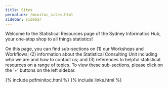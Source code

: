 ```yaml
---
title: Sites
permalink: /minitoc_sites.html
sidebar: sidebar
---
```


Welcome to the Statistical Resources page of the Sydney Informatics Hub, your one-stop shop to all things statistics!

On this page, you can find sub-sections on (1) our Workshops and Workflows; (2) information about the Statistical Consulting Unit including who we are and how to contact us; and (3) references to helpful statistical resources on a range of topics. To view these sub-sections, please click on the ‘+’ buttons on the left sidebar.

{% include pdfminitoc.html %}
{% include links.html %}
